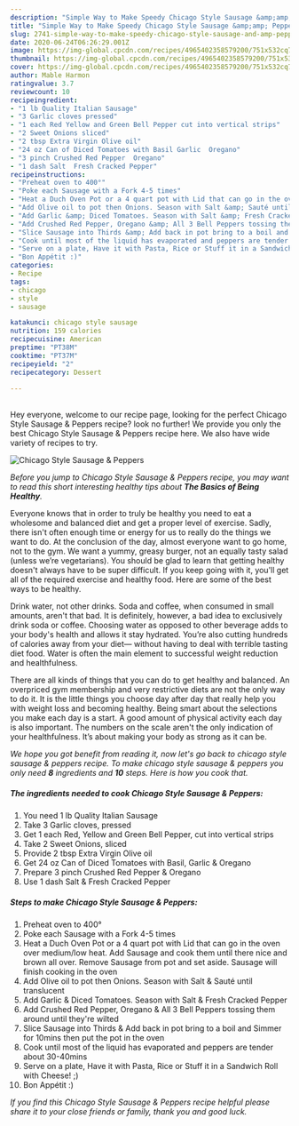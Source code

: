 ```yaml
---
description: "Simple Way to Make Speedy Chicago Style Sausage &amp;amp; Peppers"
title: "Simple Way to Make Speedy Chicago Style Sausage &amp;amp; Peppers"
slug: 2741-simple-way-to-make-speedy-chicago-style-sausage-and-amp-peppers
date: 2020-06-24T06:26:29.001Z
image: https://img-global.cpcdn.com/recipes/4965402358579200/751x532cq70/chicago-style-sausage-peppers-recipe-main-photo.jpg
thumbnail: https://img-global.cpcdn.com/recipes/4965402358579200/751x532cq70/chicago-style-sausage-peppers-recipe-main-photo.jpg
cover: https://img-global.cpcdn.com/recipes/4965402358579200/751x532cq70/chicago-style-sausage-peppers-recipe-main-photo.jpg
author: Mable Harmon
ratingvalue: 3.7
reviewcount: 10
recipeingredient:
- "1 lb Quality Italian Sausage"
- "3 Garlic cloves pressed"
- "1 each Red Yellow and Green Bell Pepper cut into vertical strips"
- "2 Sweet Onions sliced"
- "2 tbsp Extra Virgin Olive oil"
- "24 oz Can of Diced Tomatoes with Basil Garlic  Oregano"
- "3 pinch Crushed Red Pepper  Oregano"
- "1 dash Salt  Fresh Cracked Pepper"
recipeinstructions:
- "Preheat oven to 400°"
- "Poke each Sausage with a Fork 4-5 times"
- "Heat a Duch Oven Pot or a 4 quart pot with Lid that can go in the oven over medium/low heat. Add Sausage and cook them until there nice and brown all over. Remove Sausage from pot and set aside. Sausage will finish cooking in the oven"
- "Add Olive oil to pot then Onions. Season with Salt &amp; Sauté until translucent"
- "Add Garlic &amp; Diced Tomatoes. Season with Salt &amp; Fresh Cracked Pepper"
- "Add Crushed Red Pepper, Oregano &amp; All 3 Bell Peppers tossing them around until they&#39;re wilted"
- "Slice Sausage into Thirds &amp; Add back in pot bring to a boil and Simmer for 10mins then put the pot in the oven"
- "Cook until most of the liquid has evaporated and peppers are tender about 30-40mins"
- "Serve on a plate, Have it with Pasta, Rice or Stuff it in a Sandwich Roll with Cheese! ;)"
- "Bon Appétit :)"
categories:
- Recipe
tags:
- chicago
- style
- sausage

katakunci: chicago style sausage 
nutrition: 159 calories
recipecuisine: American
preptime: "PT38M"
cooktime: "PT37M"
recipeyield: "2"
recipecategory: Dessert

---
```

<br>
Hey everyone, welcome to our recipe page, looking for the perfect Chicago Style Sausage &amp; Peppers recipe? look no further! We provide you only the best Chicago Style Sausage &amp; Peppers recipe here. We also have wide variety of recipes to try.
<br>


![Chicago Style Sausage &amp; Peppers](https://img-global.cpcdn.com/recipes/4965402358579200/751x532cq70/chicago-style-sausage-peppers-recipe-main-photo.jpg)

<i>Before you jump to Chicago Style Sausage &amp; Peppers recipe, you may want to read this short interesting healthy tips about <strong>The Basics of Being Healthy</strong>.</i>

Everyone knows that in order to truly be healthy you need to eat a wholesome and balanced diet and get a proper level of exercise. Sadly, there isn't often enough time or energy for us to really do the things we want to do. At the conclusion of the day, almost everyone want to go home, not to the gym. We want a yummy, greasy burger, not an equally tasty salad (unless we’re vegetarians). You should be glad to learn that getting healthy doesn't always have to be super difficult. If you keep going with it, you'll get all of the required exercise and healthy food. Here are some of the best ways to be healthy.

Drink water, not other drinks. Soda and coffee, when consumed in small amounts, aren't that bad. It is definitely, however, a bad idea to exclusively drink soda or coffee. Choosing water as opposed to other beverage adds to your body's health and allows it stay hydrated. You’re also cutting hundreds of calories away from your diet— without having to deal with terrible tasting diet food. Water is often the main element to successful weight reduction and healthfulness.

There are all kinds of things that you can do to get healthy and balanced. An overpriced gym membership and very restrictive diets are not the only way to do it. It is the little things you choose day after day that really help you with weight loss and becoming healthy. Being smart about the selections you make each day is a start. A good amount of physical activity each day is also important. The numbers on the scale aren't the only indication of your healthfulness. It’s about making your body as strong as it can be. 


<i>We hope you got benefit from reading it, now let's go back to chicago style sausage &amp; peppers recipe. To make chicago style sausage &amp; peppers you only need <strong>8</strong> ingredients and <strong>10</strong> steps. Here is how you cook that.
</i>

##### The ingredients needed to cook Chicago Style Sausage &amp; Peppers:

1. You need 1 lb Quality Italian Sausage
1. Take 3 Garlic cloves, pressed
1. Get 1 each Red, Yellow and Green Bell Pepper, cut into vertical strips
1. Take 2 Sweet Onions, sliced
1. Provide 2 tbsp Extra Virgin Olive oil
1. Get 24 oz Can of Diced Tomatoes with Basil, Garlic &amp; Oregano
1. Prepare 3 pinch Crushed Red Pepper &amp; Oregano
1. Use 1 dash Salt &amp; Fresh Cracked Pepper


##### Steps to make Chicago Style Sausage &amp; Peppers:

1. Preheat oven to 400°
1. Poke each Sausage with a Fork 4-5 times
1. Heat a Duch Oven Pot or a 4 quart pot with Lid that can go in the oven over medium/low heat. Add Sausage and cook them until there nice and brown all over. Remove Sausage from pot and set aside. Sausage will finish cooking in the oven
1. Add Olive oil to pot then Onions. Season with Salt &amp; Sauté until translucent
1. Add Garlic &amp; Diced Tomatoes. Season with Salt &amp; Fresh Cracked Pepper
1. Add Crushed Red Pepper, Oregano &amp; All 3 Bell Peppers tossing them around until they&#39;re wilted
1. Slice Sausage into Thirds &amp; Add back in pot bring to a boil and Simmer for 10mins then put the pot in the oven
1. Cook until most of the liquid has evaporated and peppers are tender about 30-40mins
1. Serve on a plate, Have it with Pasta, Rice or Stuff it in a Sandwich Roll with Cheese! ;)
1. Bon Appétit :)


<i>If you find this Chicago Style Sausage &amp; Peppers recipe helpful please share it to your close friends or family, thank you and good luck.</i>
